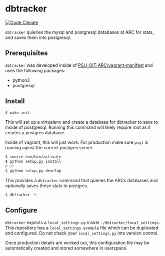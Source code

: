 # dbtracker

[![Code Climate](https://codeclimate.com/github/PSU-OIT-ARC/dbtracker/badges/gpa.svg)](https://codeclimate.com/github/PSU-OIT-ARC/dbtracker)


`dbtracker` quieries the mysql and postgresql databases at ARC for stats, and saves them into postgresql.

## Prerequisites

`dbtracker` was developed inside of [PSU-OIT-ARC/vagrant-manifest](https://github.com/PSU-OIT-ARC/vagrant-manifest) and uses the following packages:

- python3
- postgresql

## Install

```sh
$ make init
```

This will set up a virtualenv and create a database for dbtracker to save to inside of postgresql.  Running this command will likely require root as it creates a postgres database.

Inside of vagrant, this will just work.  For production make sure `psql` is running aginst the correct postgres server.

```sh
$ source env/bin/activate
$ python setup.py install
# or
$ python setup.py develop
```

This provides a `dbtracker` command that queries the ARCs databases and optionally saves these stats to postgres.

```sh
$ dbtracker -h
```

## Configure

`dbtracker` expects a `local_settings.py` inside `./dbtracker/local_settings`.  This repository has a `local_settings.example` file which can be duplicated and configured.  Do not check your `local_settings.py` into version control.

Once production details are worked out, this configuration file may be automatically created and stored somewhere in userspace.
